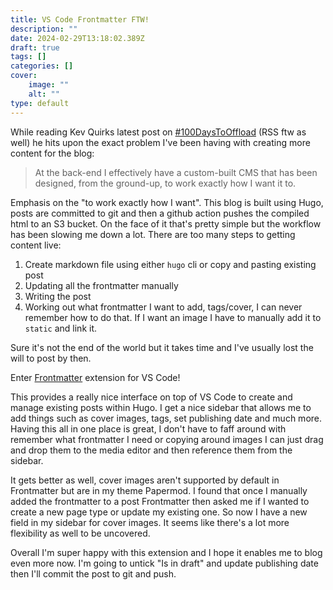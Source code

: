 ```yaml
---
title: VS Code Frontmatter FTW!
description: ""
date: 2024-02-29T13:18:02.389Z
draft: true
tags: []
categories: []
cover:
    image: ""
    alt: ""
type: default
---
```


While reading Kev Quirks latest post on [#100DaysToOffload](https://kevquirk.com/i-ve-finally-completed-100-days-to-offload) (RSS ftw as well) he hits upon the exact problem I've been having with creating more content for the blog:

> At the back-end I effectively have a custom-built CMS that has been designed, from the ground-up, to work exactly how I want it to.

Emphasis on the "to work exactly how I want". This blog is built using Hugo, posts are committed to git and then a github action pushes the compiled html to an S3 bucket. On the face of it that's pretty simple but the workflow has been slowing me down a lot. There are too many steps to getting content live:

1. Create markdown file using either `hugo` cli or copy and pasting existing post
2. Updating all the frontmatter manually
3. Writing the post
4. Working out what frontmatter I want to add, tags/cover, I can never remember how to do that. If I want an image I have to manually add it to `static` and link it.

Sure it's not the end of the world but it takes time and I've usually lost the will to post by then.

Enter [Frontmatter](https://frontmatter.codes/) extension for VS Code!

This provides a really nice interface on top of VS Code to create and manage existing posts within Hugo. I get a nice sidebar that allows me to add things such as cover images, tags, set publishing date and much more. Having this all in one place is great, I don't have to faff around with remember what frontmatter I need or copying around images I can just drag and drop them to the media editor and then reference them from the sidebar.

It gets better as well, cover images aren't supported by default in Frontmatter but are in my theme Papermod. I found that once I manually added the frontmatter to a post Frontmatter then asked me if I wanted to create a new page type or update my existing one. So now I have a new field in my sidebar for cover images. It seems like there's a lot more flexibility as well to be uncovered.

Overall I'm super happy with this extension and I hope it enables me to blog even more now. I'm going to untick "Is in draft" and update publishing date then I'll commit the post to git and push.
